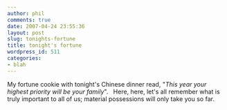 ```yaml
---
author: phil
comments: true
date: 2007-04-24 23:55:36
layout: post
slug: tonights-fortune
title: tonight's fortune
wordpress_id: 511
categories:
- blah
---
```


My fortune cookie with tonight's Chinese dinner read, "_This year your highest priority will be your family_".   Here, here, let's all remember what is truly important to all of us; material possessions will only take you so far.
